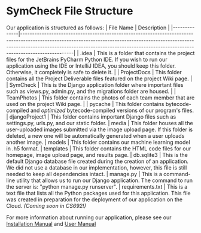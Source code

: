 # SymCheck File Structure
Our application is structured as follows:
| File Name   | Description                                                            |
|--------------|----------------------------------------------------------------------------------------------------------------------------------------------------------------------------------------------------------------------------------------------------------------|
| .idea | This is a folder that contains the project files for the JetBrains PyCharm Python IDE. If you wish to run our application using the IDE or IntelliJ IDEA, you should keep this folder. Otherwise, it completely is safe to delete it. |
| ProjectDocs      | This folder contains all the Project Deliverable files featured on the project Wiki page.                                                                                                                                                        |
| SymCheck     | This is the Django application folder where important files such as views.py, admin.py, and the migrations folder are housed.                                                                                                                                             |
| TeamPhotos   | This folder contains the photos of each team member that are used on the project Wiki page.                                                                                                                              |
| pycache | This folder contains bytecode-compiled and _optimized_ bytecode-compiled versions of our program's files.
| djangoProject1 | This folder contains important Django files such as settings.py, urls.py, and our static folder.
| media | This folder houses all the user-uploaded images submitted via the image upload page. If this folder is deleted, a new one will be automatically generated when a user uploads another image. 
| models | This folder contains our machine learning model in .h5 format.
| templates | This folder contains the HTML code files for our homepage, image upload page, and results page. 
| db.sqlite3 | This is the default Django database file created during the creation of an application. We did not use a database in our implementation, however, this file is still needed to keep all dependencies intact.
| manage.py | This is a command-line utility that allows us to run our Django application. The command to run the server is: "python manage.py runserver".
| requirements.txt | This is a text file that lists all the Python packages used for this application. This file was created in preparation for the deployment of our application on the Cloud. _(Coming soon in CS692!)_ 

For more information about running our application, please see our [Installation Manual](https://github.com/jazzymaya/HiddenAgility/blob/master/ProjectDocs/Artifacts/SymCheck%20Installation%20Manual.pdf) and [User Manual](https://github.com/jazzymaya/HiddenAgility/blob/master/ProjectDocs/Sprint%204/SymCheck%20User%20Manual.pdf)
